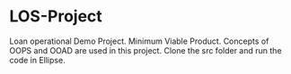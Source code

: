 # LOS-Project
Loan operational Demo Project.
Minimum Viable Product.
Concepts of OOPS and OOAD are used in this project.
Clone the src folder and run the code in Ellipse.
